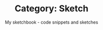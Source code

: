---
layout: portfolio
title: 'Category: Sketch'
subtitle: My sketchbook -  code snippets and sketches
permalink: /portfolio/category/sketch/
type: category
uid: sketch
pagination:
  enabled: true
  category: sketch
---